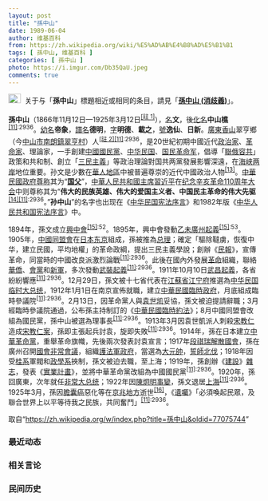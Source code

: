 ```yaml
---
layout: post
title: "孫中山"
date: 1989-06-04
author: 维基百科
from: https://zh.wikipedia.org/wiki/%E5%AD%AB%E4%B8%AD%E5%B1%B1
tags: [ 孫中山, 维基百科 ]
categories: [ 孫中山 ]
photo: https://i.imgur.com/Db35QaU.jpeg
comments: true
---
```

<div class="mw-parser-output"><div role="note" class="hatnote navigation-not-searchable"><a href="/wiki/Wikipedia:%E6%B6%88%E6%AD%A7%E4%B9%89" title="Wikipedia:消歧义"><img alt="Disambig gray.svg" src="//upload.wikimedia.org/wikipedia/commons/thumb/5/5f/Disambig_gray.svg/25px-Disambig_gray.svg.png" decoding="async" width="25" height="19" srcset="//upload.wikimedia.org/wikipedia/commons/thumb/5/5f/Disambig_gray.svg/38px-Disambig_gray.svg.png 1.5x, //upload.wikimedia.org/wikipedia/commons/thumb/5/5f/Disambig_gray.svg/50px-Disambig_gray.svg.png 2x" data-file-width="220" data-file-height="168"></a><style data-mw-deduplicate="TemplateStyles:r74069148">body:not(.skin-minerva) .mw-parser-output .ifmobile>.mobile{display:none}body.skin-minerva .mw-parser-output .ifmobile>.nomobile{display:inherit;display:initial}</style><span class="ifmobile"><span class="nomobile">&nbsp;&nbsp;</span><span class="mobile"></span></span>关于与「<b>孫中山</b>」標題相近或相同的条目，請見「<b><a href="/wiki/%E5%AD%AB%E4%B8%AD%E5%B1%B1_(%E6%B6%88%E6%AD%A7%E7%BE%A9)" class="mw-redirect mw-disambig" title="孫中山 (消歧義)">孫中山 (消歧義)</a></b>」。</div>
<div id="noteTA-22bb538a" class="noteTA"><div class="noteTA-group"><div data-noteta-group-source="module" data-noteta-group="People"></div></div></div>


<p><b>孫中山</b>（1866年11月12日—1925年3月12日<span id="noteTag-cite_ref-sup"><sup id="cite_ref-11" class="reference"><a href="#cite_note-11">[註 1]</a></sup></span>），<a href="/wiki/%E6%9C%AC%E5%90%8D" title="本名">名</a><b>文</b>，後<a href="/wiki/%E5%8C%96%E5%90%8D" title="化名">化名</a><b>中山樵</b><sup id="cite_ref-海_12-0" class="reference"><a href="#cite_note-海-12">[11]</a></sup><sup class="reference" style="white-space:nowrap;">:2936</sup>。<a href="/wiki/%E5%B9%BC%E5%90%8D" class="mw-redirect" title="幼名">幼名</a><b>帝象</b>，<a href="/wiki/%E8%AD%9C%E5%90%8D" title="譜名">譜名</a><b>德明</b>，<a href="/wiki/%E8%A1%A8%E5%AD%97" title="表字">字</a><b>明德</b>、<b>載之</b>，<a href="/wiki/%E8%99%9F" class="mw-redirect" title="號">號</a><b>逸仙</b>、<b>日新</b>。<a href="/wiki/%E5%BB%A3%E6%9D%B1%E7%9C%81_(%E6%B8%85%E6%9C%9D)" title="廣東省 (清朝)">廣東</a><a href="/wiki/%E9%A6%99%E5%B1%B1%E7%B8%A3" title="香山縣">香山</a>翠亨鄉（今<a href="/wiki/%E4%B8%AD%E5%B1%B1%E5%B8%82" title="中山市">中山市</a><a href="/wiki/%E5%8D%97%E6%9C%97%E9%95%87" class="mw-redirect" title="南朗镇">南朗鎮</a><a href="/wiki/%E7%BF%A0%E4%BA%A8%E6%9D%91" title="翠亨村">翠亨村</a>）人<span id="noteTag-cite_ref-sup"><sup id="cite_ref-14" class="reference"><a href="#cite_note-14">[註 2]</a></sup></span><sup id="cite_ref-海_12-1" class="reference"><a href="#cite_note-海-12">[11]</a></sup><sup class="reference" style="white-space:nowrap;">:2936</sup>，是20世紀初期中國近代<a href="/wiki/%E6%94%BF%E6%B2%BB%E5%AE%B6" title="政治家">政治家</a>、<a href="/wiki/%E9%9D%A9%E5%91%BD%E5%AE%B6" title="革命家">革命家</a>、理論家，一手創建<a href="/wiki/%E4%B8%AD%E5%9C%8B%E5%9C%8B%E6%B0%91%E9%BB%A8" title="中國國民黨">中國國民黨</a>、<a href="/wiki/%E4%B8%AD%E8%8F%AF%E6%B0%91%E5%9C%8B" title="中華民國">中华民国</a>、<a href="/wiki/%E5%9C%8B%E6%B0%91%E9%9D%A9%E5%91%BD%E8%BB%8D" title="國民革命軍">国民革命军</a>，倡導「<a href="/wiki/%E8%81%AF%E4%BF%84%E5%AE%B9%E5%85%B1" title="聯俄容共">聯俄容共</a>」政策和共和制、創立「<a href="/wiki/%E4%B8%89%E6%B0%91%E4%B8%BB%E7%BE%A9" title="三民主義">三民主義</a>」等政治理論對国共两黨發展影響深遠，在<a href="/wiki/%E6%B5%B7%E5%B3%A1%E4%B8%A4%E5%B2%B8" class="mw-redirect" title="海峡两岸">海峡两岸</a>地位重要。孙文是少數在<a href="/wiki/%E8%8F%AF%E4%BA%BA%E5%9C%B0%E5%8D%80" title="華人地區">華人地區</a>中被普遍尊崇的近代中國政治人物<sup id="cite_ref-Tung1_15-0" class="reference"><a href="#cite_note-Tung1-15">[13]</a></sup>。<a href="/wiki/%E4%B8%AD%E8%8F%AF%E6%B0%91%E5%9C%8B%E6%94%BF%E5%BA%9C" title="中華民國政府">中華民國政府</a><a href="/wiki/%E5%B0%8A%E7%A7%B0" title="尊称">尊称</a>其为“<b><a href="/wiki/%E5%9B%BD%E7%88%B6" title="国父">国父</a></b>”，<a href="/wiki/%E4%B8%AD%E5%8D%8E%E4%BA%BA%E6%B0%91%E5%85%B1%E5%92%8C%E5%9B%BD%E4%B8%BB%E5%B8%AD" title="中华人民共和国主席">中華人民共和國主席</a><a href="/wiki/%E4%B9%A0%E8%BF%91%E5%B9%B3" title="习近平">習近平</a>在<a href="/wiki/%E7%BA%AA%E5%BF%B5%E8%BE%9B%E4%BA%A5%E9%9D%A9%E5%91%BD110%E5%91%A8%E5%B9%B4%E5%A4%A7%E4%BC%9A" title="纪念辛亥革命110周年大会">纪念辛亥革命110周年大会</a>中则尊称其为“<b>伟大的民族英雄、伟大的爱国主义者、中国民主革命的伟大先驱</b><sup id="cite_ref-16" class="reference"><a href="#cite_note-16">[14]</a></sup><sup id="cite_ref-海_12-2" class="reference"><a href="#cite_note-海-12">[11]</a></sup><sup class="reference" style="white-space:nowrap;">:2936</sup>。”<b>孙中山</b>”的名字也出现在《<a href="/wiki/%E4%B8%AD%E8%8F%AF%E6%B0%91%E5%9C%8B%E6%86%B2%E6%B3%95%E5%BA%8F%E8%A8%80" title="中華民國憲法序言">中华民国宪法序言</a>》和1982年版《<a href="/wiki/%E4%B8%AD%E5%8D%8E%E4%BA%BA%E6%B0%91%E5%85%B1%E5%92%8C%E5%9B%BD%E5%AE%AA%E6%B3%95%E5%BA%8F%E8%A8%80" title="中华人民共和国宪法序言">中华人民共和国宪法序言</a>》中。
</p><p>1894年，孫文成立<a href="/wiki/%E8%88%88%E4%B8%AD%E6%9C%83" class="mw-redirect" title="興中會">興中會</a><sup id="cite_ref-孫全_17-0" class="reference"><a href="#cite_note-孫全-17">[15]</a></sup><sup class="reference" style="white-space:nowrap;">:52</sup>。1895年，興中會發動<a href="/wiki/%E4%B9%99%E6%9C%AA%E5%BB%A3%E5%B7%9E%E8%B5%B7%E7%BE%A9" title="乙未廣州起義">乙未廣州起義</a><sup id="cite_ref-孫全_17-1" class="reference"><a href="#cite_note-孫全-17">[15]</a></sup><sup class="reference" style="white-space:nowrap;">:53</sup>。1905年，<a href="/wiki/%E4%B8%AD%E5%9C%8B%E5%90%8C%E7%9B%9F%E6%9C%83" class="mw-redirect" title="中國同盟會">中國同盟會</a>在<a href="/wiki/%E5%A4%A7%E6%97%A5%E6%9C%AC%E5%B8%9D%E5%9B%BD" title="大日本帝国">日本</a><a href="/wiki/%E4%B8%9C%E4%BA%AC" title="东京">东京</a>組成，孫被推為<a href="/wiki/%E6%80%BB%E7%90%86" title="总理">总理</a>；確定「驅除韃虜，恢復中华，建立民國，平均地權」的革命政綱，提出三民主義學說；創辦《<a href="/wiki/%E6%B0%91%E5%A0%B1" class="mw-redirect" title="民報">民報</a>》，宣傳革命，同當時的中國改良派激烈論戰<sup id="cite_ref-海_12-3" class="reference"><a href="#cite_note-海-12">[11]</a></sup><sup class="reference" style="white-space:nowrap;">:2936</sup>。此後在國內外發展<a href="/wiki/%E9%9D%A9%E5%91%BD" title="革命">革命</a>組織，聯絡<a href="/wiki/%E8%8F%AF%E5%83%91" class="mw-redirect" title="華僑">華僑</a>、<a href="/wiki/%E4%BC%9A%E5%85%9A" title="会党">會黨</a>和<a href="/wiki/%E6%96%B0%E8%BB%8D" title="新軍">新軍</a>，多次發動<a href="/wiki/%E6%AD%A6%E8%A3%9D%E8%B5%B7%E7%BE%A9" class="mw-redirect" title="武裝起義">武裝起義</a><sup id="cite_ref-海_12-4" class="reference"><a href="#cite_note-海-12">[11]</a></sup><sup class="reference" style="white-space:nowrap;">:2936</sup>。1911年10月10日<a href="/wiki/%E6%AD%A6%E6%98%8C%E8%B5%B7%E7%BE%A9" class="mw-redirect" title="武昌起義">武昌起義</a>，各省紛紛響應<sup id="cite_ref-海_12-5" class="reference"><a href="#cite_note-海-12">[11]</a></sup><sup class="reference" style="white-space:nowrap;">:2936</sup>。12月29日，孫文被十七省代表在<a href="/wiki/%E6%B1%9F%E8%98%87%E7%9C%81_(%E6%B8%85)" class="mw-redirect" title="江蘇省 (清)">江蘇省</a><a href="/wiki/%E6%B1%9F%E5%AE%81%E5%BA%9C" title="江宁府">江宁府</a>推選為<a href="/wiki/%E4%B8%AD%E5%8D%8E%E6%B0%91%E5%9B%BD%E4%B8%B4%E6%97%B6%E5%A4%A7%E6%80%BB%E7%BB%9F" title="中华民国临时大总统">中华民国临时大总统</a>，1912年1月1日在南京宣佈就職，建立<a href="/wiki/%E4%B8%AD%E8%8F%AF%E6%B0%91%E5%9C%8B%E8%87%A8%E6%99%82%E6%94%BF%E5%BA%9C_(1912%E5%B9%B4%EF%BC%8D1913%E5%B9%B4)" class="mw-redirect" title="中華民國臨時政府 (1912年－1913年)">中華民國臨時政府</a>，月底組成臨時參議院<sup id="cite_ref-海_12-6" class="reference"><a href="#cite_note-海-12">[11]</a></sup><sup class="reference" style="white-space:nowrap;">:2936</sup>。2月13日，因革命黨人與<a href="/wiki/%E8%A2%81%E4%B8%96%E5%87%AF" title="袁世凯">袁世凯</a>妥協，孫文被迫提請辭職；3月經臨時參議院通過，公布孫主持制訂的《<a href="/wiki/%E4%B8%AD%E8%8F%AF%E6%B0%91%E5%9C%8B%E8%87%A8%E6%99%82%E7%B4%84%E6%B3%95" title="中華民國臨時約法">中華民國臨時約法</a>》；8月中國同盟會改組為國民黨，孫中山被選為理事長<sup id="cite_ref-海_12-7" class="reference"><a href="#cite_note-海-12">[11]</a></sup><sup class="reference" style="white-space:nowrap;">:2936</sup>。1913年3月因袁世凱派人刺殺<a href="/wiki/%E5%AE%8B%E6%95%99%E4%BB%81" title="宋教仁">宋教仁</a>造成<a href="/wiki/%E5%AE%8B%E6%95%99%E4%BB%81%E6%A1%88" class="mw-redirect" title="宋教仁案">宋教仁案</a>，孫即主張起兵討袁，旋即失敗<sup id="cite_ref-海_12-8" class="reference"><a href="#cite_note-海-12">[11]</a></sup><sup class="reference" style="white-space:nowrap;">:2936</sup>。1914年，孫在日本建立<a href="/wiki/%E4%B8%AD%E8%8F%AF%E9%9D%A9%E5%91%BD%E9%BB%A8" title="中華革命黨">中華革命黨</a>，重舉革命旗幟，先後兩次發表討袁宣言；1917年<a href="/wiki/%E6%AE%B5%E7%A5%BA%E7%91%9E" title="段祺瑞">段祺瑞</a><a href="/wiki/%E8%A7%A3%E6%95%A3%E5%9C%8B%E6%9C%83" class="mw-redirect" title="解散國會">解散國會</a>，孫在廣州召開<a href="/wiki/%E5%9B%BD%E4%BC%9A%E9%9D%9E%E5%B8%B8%E4%BC%9A%E8%AE%AE" class="mw-redirect" title="国会非常会议">國會非常會議</a>，組織<a href="/wiki/%E8%AD%B7%E6%B3%95%E8%BB%8D%E6%94%BF%E5%BA%9C" class="mw-redirect" title="護法軍政府">護法軍政府</a>，當選為<a href="/wiki/%E5%A4%A7%E5%85%83%E5%B8%A5" class="mw-redirect" title="大元帥">大元帥</a>，<a href="/wiki/%E8%AA%93%E5%B8%AB" class="mw-redirect" title="誓師">誓師</a><a href="/wiki/%E5%8C%97%E4%BC%90" title="北伐">北伐</a>；1918年因受<a href="/wiki/%E8%88%8A%E6%A1%82%E7%B3%BB" title="舊桂系">桂系</a>軍閥和<a href="/wiki/%E6%94%BF%E5%AD%B8%E7%B3%BB" title="政學系">政學系</a>挾制，孫文被迫去職，至上海；1919年，孫創辦《<a href="/wiki/%E5%BB%BA%E8%A8%AD" class="mw-redirect" title="建設">建設</a>》<a href="/wiki/%E6%9D%82%E5%BF%97" title="杂志">雜志</a>，發表《<a href="/wiki/%E5%AF%A6%E6%A5%AD%E8%A8%88%E7%95%AB" title="實業計畫">實業計畫</a>》，並將中華革命黨改組為中國國民黨<sup id="cite_ref-海_12-9" class="reference"><a href="#cite_note-海-12">[11]</a></sup><sup class="reference" style="white-space:nowrap;">:2936</sup>。1920年，孫回廣東，次年就任<a href="/wiki/%E9%9D%9E%E5%B8%B8%E5%A4%A7%E6%80%BB%E7%BB%9F" class="mw-redirect" title="非常大总统">非常大总统</a>；1922年因<a href="/wiki/%E9%99%B3%E7%82%AF%E6%98%8E%E4%BA%8B%E8%AE%8A" class="mw-redirect" title="陳炯明事變">陳炯明事變</a>，孫文退居<a href="/wiki/%E4%B8%8A%E6%B5%B7%E5%8E%BF" title="上海县">上海</a><sup id="cite_ref-海_12-10" class="reference"><a href="#cite_note-海-12">[11]</a></sup><sup class="reference" style="white-space:nowrap;">:2936</sup>。1925年3月，孫因<a href="/wiki/%E8%86%BD%E5%9B%8A%E7%99%8C" class="mw-redirect" title="膽囊癌">膽囊癌</a>惡化等在<a href="/wiki/%E4%BA%AC%E5%85%86%E5%9C%B0%E6%96%B9" title="京兆地方">京兆地方</a>逝世<sup id="cite_ref-cancer_18-0" class="reference"><a href="#cite_note-cancer-18">[16]</a></sup>，《<a href="/wiki/%E5%9C%8B%E7%88%B6%E9%81%BA%E5%9B%91" class="mw-redirect" title="國父遺囑">遺囑</a>》「必須喚起民眾，及聯合世界上以平等待我之民族，共同奮鬥」<sup id="cite_ref-海_12-11" class="reference"><a href="#cite_note-海-12">[11]</a></sup><sup class="reference" style="white-space:nowrap;">:2936</sup>。
</p>
</div><!--esi <esi:include src="/esitest-fa8a495983347898/content" /> --><noscript><img src="//zh.wikipedia.org/wiki/Special:CentralAutoLogin/start?type=1x1" alt="" title="" width="1" height="1" style="border: none; position: absolute;"></noscript>
<div class="printfooter" data-nosnippet="">取自“<a dir="ltr" href="https://zh.wikipedia.org/w/index.php?title=孫中山&amp;oldid=77075744">https://zh.wikipedia.org/w/index.php?title=孫中山&amp;oldid=77075744</a>”</div><div id="recent-news"><h3>最近动态</h3><ul></ul></div><div id="open-opinion"><h3>相关言论</h3><ul></ul></div><div id="mjls-record"><h3>民间历史</h3><ul></ul></div>